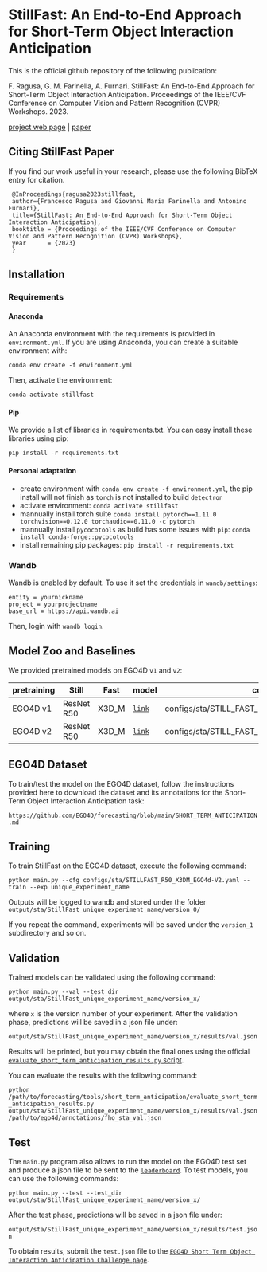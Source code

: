 # StillFast: An End-to-End Approach for Short-Term Object Interaction Anticipation

This is the official github repository of the following publication:

F. Ragusa, G. M. Farinella, A. Furnari. StillFast: An End-to-End Approach for Short-Term Object Interaction Anticipation. Proceedings of the IEEE/CVF Conference on Computer Vision and Pattern Recognition (CVPR) Workshops. 2023.

[project web page](https://iplab.dmi.unict.it/stillfast/) | [paper](https://arxiv.org/abs/2304.03959)


## Citing StillFast Paper
If you find our work useful in your research, please use the following BibTeX entry for citation.
```
 @InProceedings{ragusa2023stillfast,
 author={Francesco Ragusa and Giovanni Maria Farinella and Antonino Furnari},
 title={StillFast: An End-to-End Approach for Short-Term Object Interaction Anticipation}, 
 booktitle = {Proceedings of the IEEE/CVF Conference on Computer Vision and Pattern Recognition (CVPR) Workshops},
 year      = {2023}
 }

```

## Installation
### Requirements

#### Anaconda
An Anaconda environment with the requirements is provided in `environment.yml`. If you are using Anaconda, you can create a suitable environment with:

`conda env create -f environment.yml`

Then, activate the environment:

`conda activate stillfast`

#### Pip
We provide a list of libraries in requirements.txt. You can easy install these libraries using pip:

`pip install -r requirements.txt`

#### Personal adaptation
- create environment with `conda env create -f environment.yml`, the pip install will not finish as `torch` is not installed to build `detectron`
- activate environment: `conda activate stillfast`
- mannually install torch suite `conda install pytorch==1.11.0 torchvision==0.12.0 torchaudio==0.11.0 -c pytorch`
- mannually install `pycocotools` as build has some issues with `pip`: `conda install conda-forge::pycocotools`
- install remaining pip packages: `pip install -r requirements.txt`


### Wandb
Wandb is enabled by default. To use it set the credentials in `wandb/settings`:

```
entity = yournickname
project = yourprojectname
base_url = https://api.wandb.ai
```
Then, login with `wandb login`.


## Model Zoo and Baselines
We provided pretrained models on EGO4D `v1` and `v2`:


| pretraining | Still | Fast | model |  config  |
| ------------- | -------------| ------------- | ------------- | ------------- | 
| EGO4D v1 | ResNet R50 | X3D_M |  [`link`](https://iplab.dmi.unict.it/sharing/StillFast/models/StillFast_EGO4D_v1.ckpt) | configs/sta/STILL_FAST_R50_X3DM_EGO4D_v1.yaml |
| EGO4D v2 | ResNet R50 | X3D_M | [`link`](https://iplab.dmi.unict.it/sharing/StillFast/models/StillFast_EGO4D_v2.ckpt) | configs/sta/STILL_FAST_R50_X3DM_EGO4D_v2.yaml |


## EGO4D Dataset
To train/test the model on the EGO4D dataset, follow the instructions provided here to download the dataset and its annotations for the Short-Term Object Interaction Anticipation task:

`https://github.com/EGO4D/forecasting/blob/main/SHORT_TERM_ANTICIPATION.md`


## Training

To train StillFast on the EGO4D dataset, execute the following command:

`python main.py --cfg configs/sta/STILLFAST_R50_X3DM_EGO4d-V2.yaml --train --exp unique_experiment_name`

Outputs will be logged to wandb and stored under the folder `output/sta/StillFast_unique_experiment_name/version_0/`

If you repeat the command, experiments will be saved under the `version_1` subdirectory and so on.

## Validation
Trained models can be validated using the following command:

`python main.py --val --test_dir output/sta/StillFast_unique_experiment_name/version_x/`

where `x` is the version number of your experiment.
After the validation phase, predictions will be saved in a json file under:

`output/sta/StillFast_unique_experiment_name/version_x/results/val.json`

Results will be printed, but you may obtain the final ones using the official [`evaluate_short_term_anticipation_results.py` script](https://github.com/EGO4D/forecasting/blob/main/SHORT_TERM_ANTICIPATION.md#evaluating-the-results).

You can evaluate the results with the following command:   

`python /path/to/forecasting/tools/short_term_anticipation/evaluate_short_term_anticipation_results.py output/sta/StillFast_unique_experiment_name/version_x/results/val.json /path/to/ego4d/annotations/fho_sta_val.json`

## Test

The `main.py` program also allows to run the model on the EGO4D test set and produce a json file to be sent to the [`leaderboard`](https://eval.ai/web/challenges/challenge-page/1623/leaderboard/3910). To test models, you can use the following commands:

`python main.py --test --test_dir output/sta/StillFast_unique_experiment_name/version_x/`

After the test phase, predictions will be saved in a json file under:

`output/sta/StillFast_unique_experiment_name/version_x/results/test.json`

To obtain results, submit the `test.json` file to the [`EGO4D Short Term Object Interaction Anticipation Challenge page`](https://eval.ai/web/challenges/challenge-page/1623/overview).
